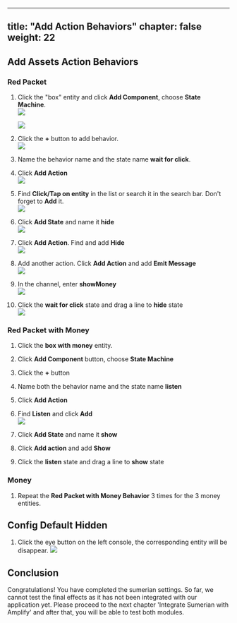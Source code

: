 
---
title: "Add Action Behaviors"
chapter: false
weight: 22
---


## Add Assets Action Behaviors 

###  Red Packet 
1. Click the "box" entity and click **Add Component**, choose **State Machine**.    
   ![](/image/WechatIMG7.png)   
   
   ![](/image/WechatIMG8.png)   

1. Click the **+** button to add behavior.     
   ![](/image/WechatIMG11.png)

1. Name the behavior name and the state name **wait for click**.

1. Click **Add Action**    
   ![](/image/WechatIMG13.png)

1. Find **Click/Tap on entity** in the list or search it in the search bar. Don't forget to **Add** it.   
   ![](/image/WechatIMG14.png)

1. Click **Add State** and name it **hide**   
   ![](/image/WechatIMG15.png)
   
1. Click **Add Action**. Find and add **Hide**   
   ![](/image/WechatIMG19.png)

1. Add another action. Click **Add Action** and add **Emit Message**   
   ![](/image/WechatIMG21.png)

1. In the channel, enter **showMoney**      
   ![](/image/WechatIMG23.png)

1. Click the **wait for click** state and drag a line to **hide** state     
   ![](/image/WechatIMG18.png)

### Red Packet with Money 

1. Click the **box with money** entity.   

1. Click **Add Component** button, choose **State Machine**    

1. Click the **+** button    

1. Name both the behavior name and the state name **listen**    

1. Click **Add Action**    

1. Find **Listen** and click **Add**    
   ![](/image/WechatIMG24.png)
    
1. Click **Add State** and name it **show**    

1. Click **Add action** and add **Show**    

1. Click the **listen** state and drag a line to **show** state   

### Money 
1. Repeat the **Red Packet with Money Behavior** 3 times for the 3 money entities.

## Config Default Hidden
1. Click the eye button on the left console, the corresponding entity will be disappear.
   ![](/image/WechatIMG27.png)


## Conclusion
Congratulations! You have completed the sumerian settings. So far, we cannot test the final effects as it has not been integrated with our application yet.
Please proceed to the next chapter 'Integrate Sumerian with Amplify' and after that, you will be able to test both modules.


